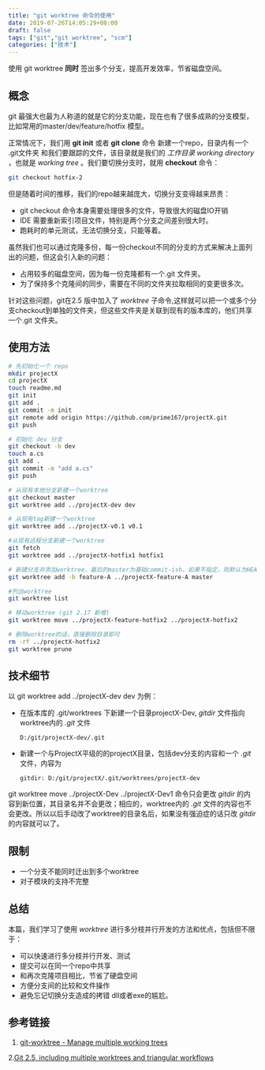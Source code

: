 ```yaml
---
title: "git worktree 命令的使用"
date: 2019-07-26T14:05:29+08:00
draft: false
tags: ["git","git worktree", "scm"]
categories: ["技术"]
---
```


使用 git worktree **同时** 签出多个分支，提高开发效率，节省磁盘空间。<!--more-->

## 概念 ##

git 最强大也最为人称道的就是它的分支功能，现在也有了很多成熟的分支模型，比如常用的master/dev/feature/hotfix 模型。

正常情况下，我们用 **git init** 或者 **git clone** 命令 新建一个repo，目录内有一个 .git文件夹 和我们要跟踪的文件，该目录就是我们的 *工作目录* *working directory* ，也就是 *working tree* 。我们要切换分支时，就用 **checkout** 命令：

```bash
git checkout hotfix-2
```

但是随着时间的推移，我们的repo越来越庞大，切换分支变得越来昂贵：

* git checkout 命令本身需要处理很多的文件，导致很大的磁盘IO开销
* IDE 需要重新索引项目文件，特别是两个分支之间差别很大时。
* 跑耗时的单元测试，无法切换分支，只能等着。

虽然我们也可以通过克隆多份，每一份checkout不同的分支的方式来解决上面列出的问题，但这会引入新的问题：

* 占用较多的磁盘空间，因为每一份克隆都有一个.git 文件夹。
* 为了保持多个克隆间的同步，需要在不同的文件夹拉取相同的变更很多次。

针对这些问题，git在2.5 版中加入了 *worktree* 子命令,这样就可以把一个或多个分支checkout到单独的文件夹，但这些文件夹是关联到现有的版本库的，他们共享一个.git 文件夹。

## 使用方法 ##

```bash
# 先初始化一个 repo
mkdir projectX
cd projectX
touch readme.md
git init
git add .
git commit -m init
git remote add origin https://github.com/prime167/projectX.git
git push

# 初始化 dev 分支
git checkout -b dev
touch a.cs
git add .
git commit -m "add a.cs"
git push

# 从现有本地分支新建一个worktree
git checkout master
git worktree add ../projectX-dev dev 

# 从现有tag新建一个worktree
git worktree add ../projectX-v0.1 v0.1 

#从现有远程分支新建一个worktree
git fetch
git worktree add ../projectX-hotfix1 hotfix1

# 新建分支并添加worktree，最后的master为基础commit-ish，如果不指定，则默认为HEAD
git worktree add -b feature-A ../projectX-feature-A master

#列出worktree
git worktree list

# 移动worktree (git 2.17 新增)
git worktree move ../projectX-feature-hotfix2 ../projectX-hotfix2 

# 删除worktree的话，直接删除目录即可
rm -rf ../projectX-hotfix2
git worktree prune
```

## 技术细节 ##

以 git worktree add ../projectX-dev dev 为例：

* 在版本库的 .git/worktrees 下新建一个目录projectX-Dev, *gitdir* 文件指向worktree内的 *.git* 文件

   ```nohighlight
   D:/git/projectX-dev/.git
   ```

* 新建一个与ProjectX平级的的projectX目录，包括dev分支的内容和一个 *.git* 文件，内容为

   ```nohighlight
   gitdir: D:/git/projectX/.git/worktrees/projectX-dev
   ```

git worktree move ../projectX-Dev ../projectX-Dev1 命令只会更改 *gitdir* 的内容到新位置，其目录名并不会更改；相应的，worktree内的 *.git* 文件的内容也不会更改。所以以后手动改了worktree的目录名后，如果没有强迫症的话只改 *gitdir* 的内容就可以了。

## 限制 ##

* 一个分支不能同时迁出到多个worktree
* 对子模块的支持不完整

## 总结 ##

本篇，我们学习了使用 *worktree* 进行多分枝并行开发的方法和优点，包括但不限于：

* 可以快速进行多分枝并行开发、测试
* 提交可以在同一个repo中共享
* 和再次克隆项目相比，节省了硬盘空间
* 方便分支间的比较和文件操作
* 避免忘记切换分支造成的拷错 dll或者exe的尴尬。

## 参考链接 ##

1. [git-worktree - Manage multiple working trees](https://git-scm.com/docs/git-worktree/)

2.[Git 2.5, including multiple worktrees and triangular workflows](https://github.blog/2015-07-29-git-2-5-including-multiple-worktrees-and-triangular-workflows/)